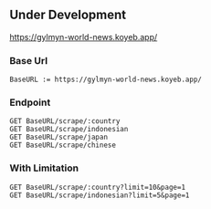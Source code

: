 ## Under Development

<a href="https://gylmyn-world-news.koyeb.app/">https://gylmyn-world-news.koyeb.app/</a>
### Base Url

```
BaseURL := https://gylmyn-world-news.koyeb.app/
```
### Endpoint

```
GET BaseURL/scrape/:country
GET BaseURL/scrape/indonesian
GET BaseURL/scrape/japan
GET BaseURL/scrape/chinese
```
### With Limitation

```
GET BaseURL/scrape/:country?limit=10&page=1
GET BaseURL/scrape/indonesian?limit=5&page=1
```
